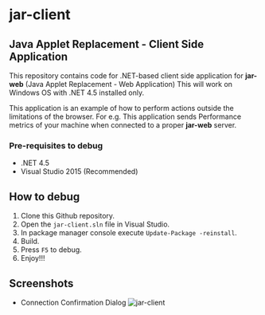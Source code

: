 # jar-client

## Java Applet Replacement - Client Side Application

This repository contains code for .NET-based client side application for  **jar-web** (Java Applet Replacement - Web Application)
This will work on Windows OS with .NET 4.5 installed only.

This application is an example of how to perform actions outside the limitations of the browser.
For e.g. This application sends Performance metrics of your machine when connected to a proper **jar-web** server.

### Pre-requisites to debug

 - .NET 4.5
 - Visual Studio 2015 (Recommended)

## How to debug

 1. Clone this Github repository.
 2. Open the `jar-client.sln` file in Visual Studio.
 3. In package manager console execute `Update-Package -reinstall`.
 4. Build.
 5. Press `F5` to debug.
 6. Enjoy!!!
 
## Screenshots
 -  Connection Confirmation Dialog
![jar-client](https://user-images.githubusercontent.com/15712061/32700406-b295a7d8-c7ea-11e7-9e12-483d0c3240db.png)
